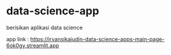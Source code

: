 # data-science-app
berisikan aplikasi data science

app link : https://irvansikajudin-data-science-apps-main-page-6ok0gy.streamlit.app
